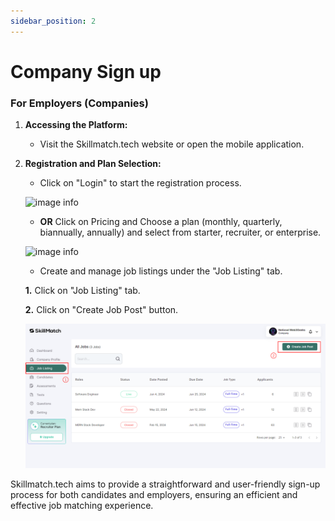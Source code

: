```yaml
---
sidebar_position: 2
---
```


# Company Sign up

### For Employers (Companies)

1. **Accessing the Platform:**
   - Visit the Skillmatch.tech website or open the mobile application.

2. **Registration and Plan Selection:**
   - Click on "Login" to start the registration process.
  
   ![image info](../../../static/img/join-as-company.gif)

   - **OR** Click on Pricing and Choose a plan (monthly, quarterly, biannually, annually) and select from starter, recruiter, or enterprise.

   ![image info](../../../static/img/company-plan.gif) 

     - Create and manage job listings under the "Job Listing" tab.
  
      **1.** Click on "Job Listing" tab.

      **2.** Click on "Create Job Post" button.

      ![image info](../../../static/img/findJobs.png) 

Skillmatch.tech aims to provide a straightforward and user-friendly sign-up process for both candidates and employers, ensuring an efficient and effective job matching experience.